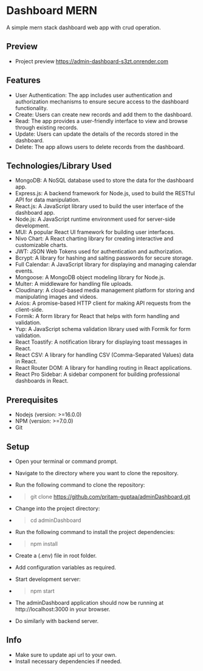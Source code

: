 # Dashboard MERN
A simple mern stack dashboard web app with crud operation.

## Preview

- Project preview https://admin-dashboard-s3zt.onrender.com

## Features

- User Authentication: The app includes user authentication and authorization mechanisms to ensure secure access to the dashboard functionality.
- Create: Users can create new records and add them to the dashboard.
- Read: The app provides a user-friendly interface to view and browse through existing records.
- Update: Users can update the details of the records stored in the dashboard.
- Delete: The app allows users to delete records from the dashboard.

## Technologies/Library Used

- MongoDB: A NoSQL database used to store the data for the dashboard app.
- Express.js: A backend framework for Node.js, used to build the RESTful API for data manipulation.
- React.js: A JavaScript library used to build the user interface of the dashboard app.
- Node.js: A JavaScript runtime environment used for server-side development.
- MUI: A popular React UI framework for building user interfaces.
- Nivo Chart: A React charting library for creating interactive and customizable charts.
- JWT: JSON Web Tokens used for authentication and authorization.
- Bcrypt: A library for hashing and salting passwords for secure storage.
- Full Calendar: A JavaScript library for displaying and managing calendar events.
- Mongoose: A MongoDB object modeling library for Node.js.
- Multer: A middleware for handling file uploads.
- Cloudinary: A cloud-based media management platform for storing and manipulating images and videos.
- Axios: A promise-based HTTP client for making API requests from the client-side.
- Formik: A form library for React that helps with form handling and validation.
- Yup: A JavaScript schema validation library used with Formik for form validation.
- React Toastify: A notification library for displaying toast messages in React.
- React CSV: A library for handling CSV (Comma-Separated Values) data in React.
- React Router DOM: A library for handling routing in React applications.
- React Pro Sidebar: A sidebar component for building professional dashboards in React.

## Prerequisites

- Nodejs (version: >=16.0.0)
- NPM (version: >=7.0.0)
- Git

## Setup

- Open your terminal or command prompt.
- Navigate to the directory where you want to clone the repository.
- Run the following command to clone the repository:
- > git clone https://github.com/pritam-guptaa/adminDashboard.git

- Change into the project directory:
- > cd adminDashboard

- Run the following command to install the project dependencies:
- > npm install

- Create a (.env) file in root folder.
- Add configuration variables as required.

- Start development server:
- > npm start
- The adminDashboard application should now be running at http://localhost:3000 in your browser.
- Do similarly with backend server.

## Info

- Make sure to update api url to your own.
- Install necessary dependencies if needed.


